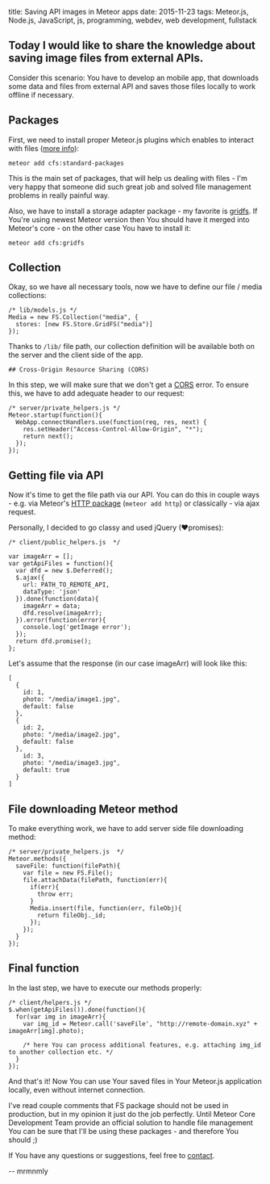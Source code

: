 title: Saving API images in Meteor apps
date: 2015-11-23
tags: Meteor.js, Node.js, JavaScript, js, programming, webdev, web development, fullstack

## Today I would like to share the knowledge about saving image files from external APIs.

Consider this scenario: You have to develop an mobile app, that downloads some data and files from external API and saves those files locally to work offline if necessary.

## Packages

First, we need to install proper Meteor.js plugins which enables to interact with files ([more info](https://atmospherejs.com/cfs/standard-packages)):

<pre><code class="no-highlight">meteor add cfs:standard-packages
</code></pre>

This is the main set of packages, that will help us dealing with files - I'm very happy that someone did such great job and solved file management problems in really painful way.

Also, we have to install a storage adapter package - my favorite is [gridfs](https://atmospherejs.com/cfs/gridfs). If You're using newest Meteor version then You should have it merged into Meteor's core - on the other case You have to install it:

<pre><code class="no-highlight">meteor add cfs:gridfs
</code></pre>

## Collection

Okay, so we have all necessary tools, now we have to define our file / media collections:

<pre><code class="no-highlight">/* lib/models.js */
Media = new FS.Collection(&quot;media&quot;, {
  stores: [new FS.Store.GridFS(&quot;media&quot;)]
});
</code></pre>

Thanks to `/lib/` file path, our collection definition will be available both on the server and the client side of the app.

<pre><code class="no-highlight">## Cross-Origin Resource Sharing (CORS)
</code></pre>

In this step, we will make sure that we don't get a [CORS](https://www.w3.org/TR/cors/) error. To ensure this, we have to add adequate header to our request:

<pre><code class="no-highlight">/* server/private_helpers.js */
Meteor.startup(function(){
  WebApp.connectHandlers.use(function(req, res, next) {
    res.setHeader(&quot;Access-Control-Allow-Origin&quot;, &quot;*&quot;);
    return next();
  });
});
</code></pre>

## Getting file via API

Now it's time to get the file path via our API. You can do this in couple ways - e.g. via Meteor's [HTTP package](https://atmospherejs.com/meteor/http) (`meteor add http`) or classically - via ajax request.

Personally, I decided to go classy and used jQuery (❤promises):

<pre><code class="no-highlight">/* client/public_helpers.js  */

var imageArr = [];
var getApiFiles = function(){
  var dfd = new $.Deferred();
  $.ajax({
    url: PATH_TO_REMOTE_API,
    dataType: &#39;json&#39;
  }).done(function(data){
    imageArr = data;
    dfd.resolve(imageArr);
  }).error(function(error){
    console.log(&#39;getImage error&#39;);
  });
  return dfd.promise();
};
</code></pre>

Let's assume that the response (in our case imageArr) will look like this:

<pre><code class="no-highlight">[
  {
    id: 1,
    photo: &quot;/media/image1.jpg&quot;,
    default: false
  },
  {
    id: 2,
    photo: &quot;/media/image2.jpg&quot;,
    default: false
  },
    id: 3,
    photo: &quot;/media/image3.jpg&quot;,
    default: true
  }
]
</code></pre>

## File downloading Meteor method

To make everything work, we have to add server side file downloading method:

<pre><code class="no-highlight">/* server/private_helpers.js  */
Meteor.methods({
  saveFile: function(filePath){
    var file = new FS.File();
    file.attachData(filePath, function(err){
      if(err){
        throw err;
      }
      Media.insert(file, function(err, fileObj){
        return fileObj._id;
      });
    });
  }
});
</code></pre>

## Final function

In the last step, we have to execute our methods properly:

<pre><code class="no-highlight">/* client/helpers.js */
$.when(getApiFiles()).done(function(){
  for(var img in imageArr){
    var img_id = Meteor.call(&#39;saveFile&#39;, &quot;http://remote-domain.xyz&quot; + imageArr[img].photo);

    /* here You can process additional features, e.g. attaching img_id to another collection etc. */
  }
});
</code></pre>

And that's it! Now You can use Your saved files in Your Meteor.js application locally, even without internet connection.

I've read couple comments that FS package should not be used in production, but in my opinion it just do the job perfectly. Until Meteor Core Development Team provide an official solution to handle file management You can be sure that I'll be using these packages - and therefore You should ;)

If You have any questions or suggestions, feel free to [contact](/about/).

-- mrmnmly